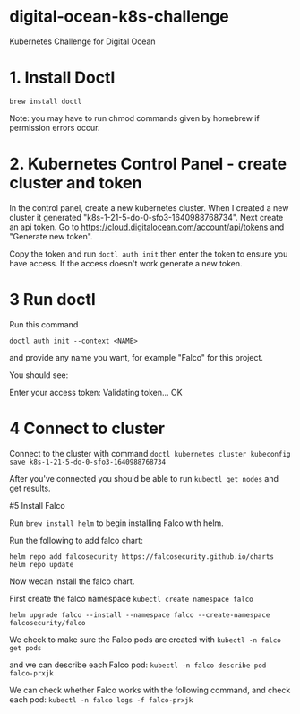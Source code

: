 # digital-ocean-k8s-challenge
Kubernetes Challenge for Digital Ocean

# 1. Install Doctl
`brew install doctl`

Note: you may have to run chmod commands given by homebrew if permission errors occur.

# 2. Kubernetes Control Panel - create cluster and token

In the control panel, create a new kubernetes cluster. When I created a new cluster it generated "k8s-1-21-5-do-0-sfo3-1640988768734".
Next create an api token. Go to https://cloud.digitalocean.com/account/api/tokens and "Generate new token".

Copy the token and run `doctl auth init` then enter the token to ensure you have access. If the access doesn't work generate a new token.

# 3 Run doctl

Run this command

`doctl auth init --context <NAME>`

and provide any name you want, for example "Falco" for this project.

You should see:

Enter your access token:
Validating token... OK

# 4 Connect to cluster

Connect to the cluster  with command `doctl kubernetes cluster kubeconfig save k8s-1-21-5-do-0-sfo3-1640988768734`

After you've connected you should be able to run `kubectl get nodes` and get results.

#5 Install Falco


Run `brew install helm` to begin installing Falco with helm.

Run the following to add falco chart:

`helm repo add falcosecurity https://falcosecurity.github.io/charts
helm repo update
`

Now wecan install the falco chart.

First create the falco namespace `kubectl create namespace falco`

`helm upgrade falco --install --namespace falco --create-namespace falcosecurity/falco`

We check to make sure the Falco pods are created with `kubectl -n falco get pods`

and we can describe each Falco pod: `kubectl -n falco describe pod falco-prxjk`

[](/images/falco_pods.png)

We can check whether Falco works with the following command, and check each pod: `kubectl -n falco logs -f falco-prxjk`

[](/images/falco_2.png)

